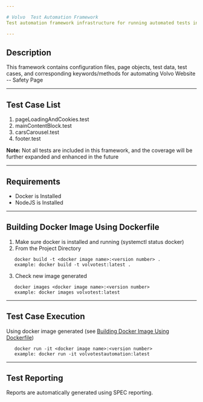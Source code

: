 ```yaml
---

# Volvo  Test Automation Framework 
Test automation framework infrastructure for running automated tests in Volvo Website -- Safety Page

---
```


## Description
This framework contains configuration files, page objects, test data, test cases, and corresponding keywords/methods for automating Volvo Website -- Safety Page

---

## Test Case List
   1. pageLoadingAndCookies.test
   2. mainContentBlock.test
   3. carsCarousel.test
   4. footer.test

**Note:** Not all tests are included in this framework, and the coverage will be further expanded and enhanced in the future

---

## Requirements
* Docker is Installed
* NodeJS is Installed

---

## Building Docker Image Using Dockerfile
   1. Make sure docker is installed and running (systemctl status docker)
   2. From the Project Directory
```
   docker build -t <docker image name>:<version number> .
   example: docker build -t volvotest:latest .  
```
   3. Check new image generated
```
   docker images <docker image name>:<version number>
   example: docker images volvotest:latest
```

---

## Test Case Execution
   Using docker image generated (see [Building Docker Image Using Dockerfile](#building-docker-image-using-dockerfile))
```
   docker run -it <docker image name>:<version number> 
   example: docker run -it volvotestautomation:latest 
```   
   
---

## Test Reporting
Reports are automatically generated using SPEC reporting.


